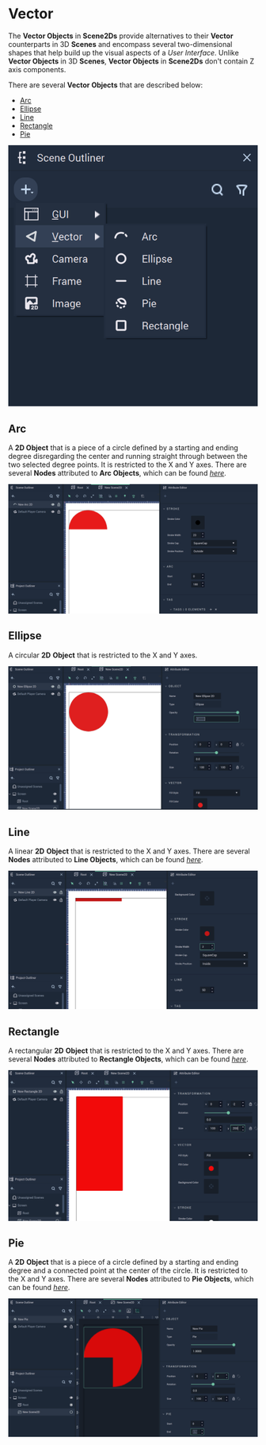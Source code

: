 # Vector

The **Vector Objects** in **Scene2Ds** provide alternatives to their **Vector** counterparts in 3D **Scenes** and encompass several two-dimensional shapes that help build up the visual aspects of a _User Interface_. Unlike **Vector Objects** in 3D **Scenes**, **Vector Objects** in **Scene2Ds** don't contain Z axis components.

There are several **Vector Objects** that are described below:

* [Arc](vector2d.md#arc)
* [Ellipse](vector2d.md#ellipse)
* [Line](vector2d.md#line)
* [Rectangle](vector2d.md#rectangle)
* [Pie](vector2d.md#sector)

![Vector Objects in Scene2D](../../.gitbook/assets/vector2dexample.png)

## Arc

A **2D Object** that is a piece of a circle defined by a starting and ending degree disregarding the center and running straight through between the two selected degree points. It is restricted to the X and Y axes. There are several **Nodes** attributed to **Arc Objects**, which can be found [_here_](../../toolbox/incari/vector/arc/README.md).

![Arc](../../.gitbook/assets/2dscenearc.png)

## Ellipse

A circular **2D** **Object** that is restricted to the X and Y axes.

![Ellipse](../../.gitbook/assets/2dsceneellipse.png)

## Line

A linear **2D** **Object** that is restricted to the X and Y axes. There are several **Nodes** attributed to **Line Objects**, which can be found [_here_](../../toolbox/incari/vector/line/README.md).

![Line](../../.gitbook/assets/2dsceneline.png)

## Rectangle

A rectangular **2D** **Object** that is restricted to the X and Y axes. There are several **Nodes** attributed to **Rectangle Objects**, which can be found [_here_](../../toolbox/incari/vector/rectangle/README.md).

![Rectangle](../../.gitbook/assets/2dscenerectangle.png)

## Pie

A **2D** **Object** that is a piece of a circle defined by a starting and ending degree and a connected point at the center of the circle. It is restricted to the X and Y axes. There are several **Nodes** attributed to **Pie Objects**, which can be found [_here_](../../toolbox/incari/vector/pie/README.md).

![Pie](../../.gitbook/assets/pie2dexample.png)